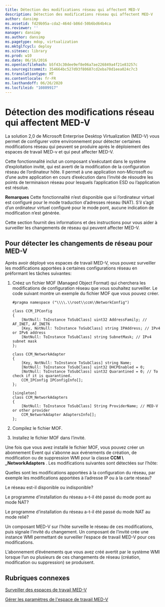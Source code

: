 ```yaml
---
title: Détection des modifications réseau qui affectent MED-V
description: Détection des modifications réseau qui affectent MED-V
author: dansimp
ms.assetid: fd29b95a-cda2-464d-b86d-50b6bd64b4ca
ms.reviewer: ''
manager: dansimp
ms.author: dansimp
ms.pagetype: mdop, virtualization
ms.mktglfcycl: deploy
ms.sitesec: library
ms.prod: w10
ms.date: 06/16/2016
ms.openlocfilehash: b5f43c30dee9ef8e06a7ae226849a4f21e83257c
ms.sourcegitcommit: 354664bc527d93f80687cd2eba70d1eea024c7c3
ms.translationtype: MT
ms.contentlocale: fr-FR
ms.lasthandoff: 06/26/2020
ms.locfileid: "10809917"
---
```

# Détection des modifications réseau qui affectent MED-V


La solution 2,0 de Microsoft Enterprise Desktop Virtualization (MED-V) vous permet de configurer votre environnement pour détecter certaines modifications réseau qui peuvent se produire après le déploiement des espaces de travail MED-v et qui peut affecter MED-V.

Cette fonctionnalité inclut un composant s’exécutant dans le système d’exploitation invité, qui est averti de la modification de la configuration réseau de l’ordinateur hôte. Il permet à une application non-Microsoft ou d’une autre application en cours d’exécution dans l’invité de résoudre les points de terminaison réseau pour lesquels l’application ESD ou l’application est résolue.

**Remarques**  Cette fonctionnalité n’est disponible que si l’ordinateur virtuel est configuré pour le mode traduction d’adresses réseau (NAT). S’il s’agit d’un ordinateur virtuel configuré pour le mode pont, aucune indication de modification n’est générée.

 

Cette section fournit des informations et des instructions pour vous aider à surveiller les changements de réseau qui peuvent affecter MED-V.

## Pour détecter les changements de réseau pour MED-V


Après avoir déployé vos espaces de travail MED-V, vous pouvez surveiller les modifications apportées à certaines configurations réseau en préformant les tâches suivantes:

1. Créez un fichier MOF (Managed Object Format) qui cherchera les modifications de configuration réseau que vous souhaitez surveiller. Le code suivant montre un exemple du fichier MOF que vous pouvez créer.

   ``` syntax
   #pragma namespace ("\\\\.\\root\\ccm\\NetworkConfig")

   class CCM_IPConfig
   {
       [NotNull: ToInstance ToSubClass] uint32 AddressFamily; // AF_INET, AF_INET6
       [Key, NotNull: ToInstance ToSubClass] string IPAddress; // IPv4 or IPv6 address
       [NotNull: ToInstance ToSubClass] string SubnetMask; // IPv4 subnet mask
   };

   class CCM_NetworkAdapter
   {
       [Key, NotNull: ToInstance ToSubClass] string Name;
       [NotNull: ToInstance ToSubClass] uint32 DHCPEnabled = 0; 
       [NotNull: ToInstance ToSubClass] uint32 Quarantined = 0; // To check if it is quarantined.
       CCM_IPConfig IPConfigInfo[];
   };

   [singleton]
   class CCM_NetworkAdapters
   {
       [NotNull: ToInstance ToSubClass] String ProviderName; // MED-V or other provider
       CCM_NetworkAdapter AdaptersInfo[];
   };
   ```

2. Compilez le fichier MOF.

3. Installez le fichier MOF dans l’invité.

Une fois que vous avez installé le fichier MOF, vous pouvez créer un abonnement Event qui s’abonne aux événements de création, de modification ou de suppression WMI pour la classe **CCM \ _NetworkAdapters** . Les modifications suivantes sont détectées sur l’hôte:

Quelles sont les modifications apportées à la configuration du réseau, par exemple les modifications apportées à l’adresse IP ou à la carte réseau?

Le réseau est-il disponible ou indisponible?

Le programme d’installation du réseau a-t-il été passé du mode pont au mode NAT?

Le programme d’installation du réseau a-t-il été passé du mode NAT au mode relié?

Un composant MED-V sur l’hôte surveille le réseau de ces modifications, puis signale l’invité du changement. Un composant de l’invité crée une instance WMI permettant de surveiller l’espace de travail MED-V pour ces modifications.

L’abonnement d’événements que vous avez créé avertit par le système WMI lorsque l’un ou plusieurs de ces changements de réseau (création, modification ou suppression) se produisent.

## Rubriques connexes


[Surveiller des espaces de travail MED-V](monitor-med-v-workspaces.md)

[Gérer les paramètres de l'espace de travail MED-V](manage-med-v-workspace-settings.md)

 

 





